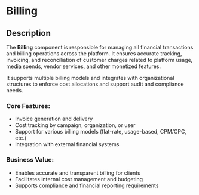 # Billing

## Description
The **Billing** component is responsible for managing all financial transactions and billing operations across the platform. It ensures accurate tracking, invoicing, and reconciliation of customer charges related to platform usage, media spends, vendor services, and other monetized features.

It supports multiple billing models and integrates with organizational structures to enforce cost allocations and support audit and compliance needs.

### Core Features:
- Invoice generation and delivery
- Cost tracking by campaign, organization, or user
- Support for various billing models (flat-rate, usage-based, CPM/CPC, etc.)
- Integration with external financial systems

### Business Value:
- Enables accurate and transparent billing for clients
- Facilitates internal cost management and budgeting
- Supports compliance and financial reporting requirements
